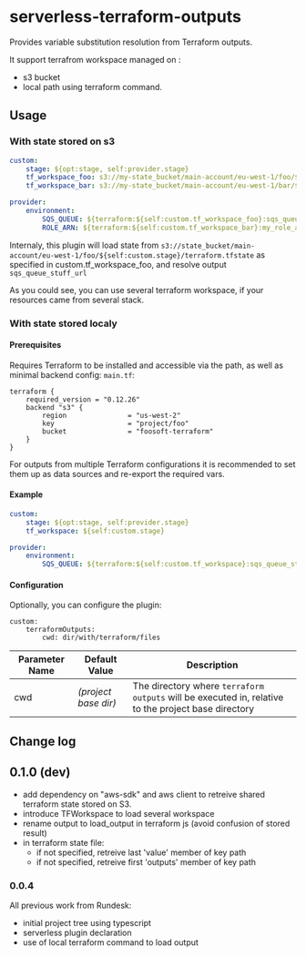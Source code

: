 # serverless-terraform-outputs

Provides variable substitution resolution from Terraform outputs.

It support terrafrom workspace managed on :
- s3 bucket
- local path using terraform command.


## Usage

### With state stored on s3

```yaml
custom:
    stage: ${opt:stage, self:provider.stage}
    tf_workspace_foo: s3://my-state_bucket/main-account/eu-west-1/foo/${self:custom.stage}
    tf_workspace_bar: s3://my-state_bucket/main-account/eu-west-1/bar/${self:custom.stage}

provider:
    environment:
        SQS_QUEUE: ${terraform:${self:custom.tf_workspace_foo}:sqs_queue_stuff_url}
        ROLE_ARN: ${terraform:${self:custom.tf_workspace_bar}:my_role_arn}
```

Internaly, this plugin will load state from `s3://state_bucket/main-account/eu-west-1/foo/${self:custom.stage}/terraform.tfstate` as specified in custom.tf_workspace_foo, and resolve output `sqs_queue_stuff_url`

As you could see, you can use several terraform workspace, if your resources came from several stack.

### With state stored localy


#### Prerequisites

Requires Terraform to be installed and accessible via the path, as well as minimal backend config:
`main.tf`:
```
terraform {
    required_version = "0.12.26"
    backend "s3" {
        region               = "us-west-2"
        key                  = "project/foo"
        bucket               = "foosoft-terraform"
    }
}
```

For outputs from multiple Terraform configurations it is recommended to set them up as data sources
and re-export the required vars.

#### Example

```yaml
custom:
    stage: ${opt:stage, self:provider.stage}
    tf_workspace: ${self:custom.stage}

provider:
    environment:
        SQS_QUEUE: ${terraform:${self:custom.tf_workspace}:sqs_queue_stuff.value.url}
```

#### Configuration

Optionally, you can configure the plugin:

```
custom:
    terraformOutputs:
        cwd: dir/with/terraform/files
```

| Parameter Name | Default Value | Description |
| --- | --- | --- |
| cwd | _(project base dir)_ | The directory where `terraform outputs` will be executed in, relative to the project base directory |

## Change log

## 0.1.0 (dev)

- add dependency on "aws-sdk" and aws client to retreive shared terraform state stored on S3.
- introduce TFWorkspace to load several workspace
- rename output to load_output in terraform js (avoid confusion of stored result)
- in terraform state file:
    - if not specified, retreive last 'value' member of key path
    - if not specified, retreive first 'outputs' member of key path


### 0.0.4

All previous work from Rundesk:
- initial project tree using typescript
- serverless plugin declaration
- use of local terraform command to load output
